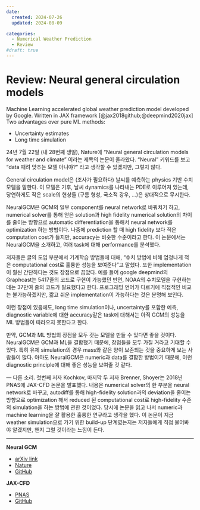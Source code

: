 ```yaml
---
date:
  created: 2024-07-26
  updated: 2024-08-09

categories:
  - Numerical Weather Prediction
  - Review
#draft: true
---
```


# Review: Neural general circulation models
Machine Learning accelerated global weather prediction model developed by Google.
Written in JAX framework [@jax2018github;@deepmind2020jax]
Two advantages over pure ML methods:

- Uncertainty estimates
- Long time simulation

24년 7월 22일 (내 28번째 생일), Nature에 “Neural general circulation models for weather and climate” 이라는 제목의 논문이 올라왔다. “Neural” 키워드를 보고 “data 때려 맞추는 모델 아니야?” 라고 생각할 수 있겠지만, 그렇지 않다. 

<!-- more -->

General circulation model은 (조사가 필요하다) 날씨를 예측하는 physics 기반 수치모델을 말한다. 이 모델은 기후, 날씨 dynamics를 나타내는 PDE로 이루어져 있는데, 당연하게도 작은 scale의 현상들 (구름 형성, 국소적 강우, …)은 상대적으로 무시한다.

NeuralGCM은 GCM의 일부 component를 neural network로 바꿔치기 하고, numerical solver를 통해 얻은 solution과 high fidelity numerical solution의 차이를 줄이는 방향으로 automatic differentiation을 통해서 neural network를 optimization 하는 방법이다. 나중에 prediction 할 때 high fidelity 보다 적은 computation cost가 들지만, accuracy는 비슷한 수준이라고 한다. 이 논문에서는 NeuralGCM을 소개하고, 여러 task에 대해 performance를 분석했다.

저자들은 글의 도입 부분에서 기계학습 방법들에 대해, “수치 방법에 비해 엄청나게 적은 computational cost로 훌륭한 성능을 보여준다”고 말했다. 또한 implementation이 훨씬 간단하다는 것도 장점으로 꼽았다. 예를 들어 google deepmind의 Graphcast는 5417줄의 코드로 구현이 가능했던 반면, NOAA의 수치모델을 구현하는데는 37만여 줄의 코드가 필요했다고 한다. 프로그래밍 언어가 다르기에 직접적인 비교는 불가능하겠지만, 짧고 쉬운 implementation이 가능하다는 것은 분명해 보인다.

이런 장점이 있음에도, long time simulation이나, uncertainty를 포함한 예측, diagnostic variable에 대한 accuracy같은 task에 대해서는 아직 GCM의 성능을 ML 방법들이 따라오지 못한다고 한다.

만약, GCM과 ML 방법의 장점을 모두 갖는 모델을 만들 수 있다면 좋을 것이다. NeuralGCM은 GCM과 ML을 결합했기 때문에, 장점들을 모두 가질 거라고 기대할 수 있다. 특히 유체 simulation의 경우 mass와 같은 양이 보존되는 것을 중요하게 보는 사람들이 많다. 아마도 NeuralGCM은 numeric과 data를 결합한 방법이기 때문에, 이런 diagnostic principle에 대해 좋은 성능을 보여줄 것 같다.

— 다른 소리.
첫번째 저자 Kochkov, 마지막 두 저자 Brenner, Shoyer는 2018년 PNAS에 JAX-CFD 논문을 발표했다. 내용은 numerical solver의 한 부분을 neural network로 바꾸고, autodiff를 통해 high-fidelity solution과의 deviation을 줄이는 방향으로 optimization 해서 reduced 된 computational cost로 high-fidelity 수준의 simulation을 하는 방법에 관한 것이었다. 당시에 논문을 읽고 나서 numeric과 machine learning을 잘 활용한 훌륭한 연구라고 생각을 했다. 이 논문이 지금 weather simulation으로 가기 위한 build-up 단계였는지는 저자들에게 직접 물어봐야 알겠지만, 왠지 그럴 것이라는 느낌이 든다.

---

**Neural GCM**

- [arXiv link](https://arxiv.org/abs/2311.07222)
- [Nature](https://www.nature.com/articles/s41586-024-07744-y)
- [GitHub](https://github.com/google-research/neuralgcm)

**JAX-CFD**

- [PNAS](https://www.pnas.org/content/118/21/e2101784118)
- [GitHub](https://github.com/google/jax-cfd)